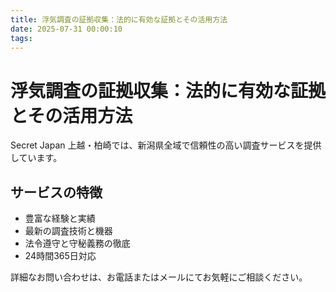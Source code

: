 ```yaml
---
title: 浮気調査の証拠収集：法的に有効な証拠とその活用方法
date: 2025-07-31 00:00:10
tags:
---
```

# 浮気調査の証拠収集：法的に有効な証拠とその活用方法

Secret Japan 上越・柏崎では、新潟県全域で信頼性の高い調査サービスを提供しています。

## サービスの特徴
- 豊富な経験と実績
- 最新の調査技術と機器
- 法令遵守と守秘義務の徹底
- 24時間365日対応

詳細なお問い合わせは、お電話またはメールにてお気軽にご相談ください。
